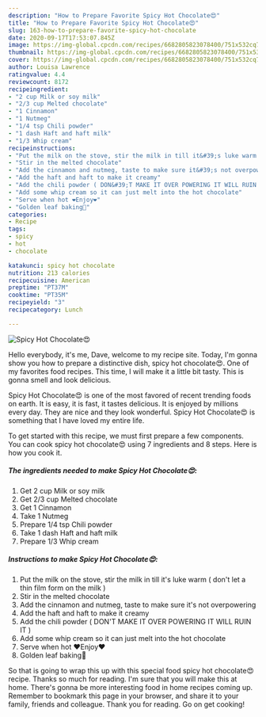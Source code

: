 ```yaml
---
description: "How to Prepare Favorite Spicy Hot Chocolate😍"
title: "How to Prepare Favorite Spicy Hot Chocolate😍"
slug: 163-how-to-prepare-favorite-spicy-hot-chocolate
date: 2020-09-17T17:53:07.845Z
image: https://img-global.cpcdn.com/recipes/6682805823078400/751x532cq70/spicy-hot-chocolate😍-recipe-main-photo.jpg
thumbnail: https://img-global.cpcdn.com/recipes/6682805823078400/751x532cq70/spicy-hot-chocolate😍-recipe-main-photo.jpg
cover: https://img-global.cpcdn.com/recipes/6682805823078400/751x532cq70/spicy-hot-chocolate😍-recipe-main-photo.jpg
author: Louisa Lawrence
ratingvalue: 4.4
reviewcount: 8172
recipeingredient:
- "2 cup Milk or soy milk"
- "2/3 cup Melted chocolate"
- "1 Cinnamon"
- "1 Nutmeg"
- "1/4 tsp Chili powder"
- "1 dash Haft and haft milk"
- "1/3 Whip cream"
recipeinstructions:
- "Put the milk on the stove, stir the milk in till it&#39;s luke warm ( don&#39;t let a thin film form on the milk )"
- "Stir in the melted chocolate"
- "Add the cinnamon and nutmeg, taste to make sure it&#39;s not overpowering"
- "Add the haft and haft to make it creamy"
- "Add the chili powder ( DON&#39;T MAKE IT OVER POWERING IT WILL RUIN IT )"
- "Add some whip cream so it can just melt into the hot chocolate"
- "Serve when hot ❤️Enjoy❤️"
- "Golden leaf baking🍂"
categories:
- Recipe
tags:
- spicy
- hot
- chocolate

katakunci: spicy hot chocolate 
nutrition: 213 calories
recipecuisine: American
preptime: "PT37M"
cooktime: "PT35M"
recipeyield: "3"
recipecategory: Lunch

---
```



![Spicy Hot Chocolate😍](https://img-global.cpcdn.com/recipes/6682805823078400/751x532cq70/spicy-hot-chocolate😍-recipe-main-photo.jpg)

Hello everybody, it's me, Dave, welcome to my recipe site. Today, I'm gonna show you how to prepare a distinctive dish, spicy hot chocolate😍. One of my favorites food recipes. This time, I will make it a little bit tasty. This is gonna smell and look delicious.



Spicy Hot Chocolate😍 is one of the most favored of recent trending foods on earth. It is easy, it is fast, it tastes delicious. It is enjoyed by millions every day. They are nice and they look wonderful. Spicy Hot Chocolate😍 is something that I have loved my entire life.


To get started with this recipe, we must first prepare a few components. You can cook spicy hot chocolate😍 using 7 ingredients and 8 steps. Here is how you cook it.

<!--inarticleads1-->

##### The ingredients needed to make Spicy Hot Chocolate😍:

1. Get 2 cup Milk or soy milk
1. Get 2/3 cup Melted chocolate
1. Get 1 Cinnamon
1. Take 1 Nutmeg
1. Prepare 1/4 tsp Chili powder
1. Take 1 dash Haft and haft milk
1. Prepare 1/3 Whip cream




<!--inarticleads2-->

##### Instructions to make Spicy Hot Chocolate😍:

1. Put the milk on the stove, stir the milk in till it&#39;s luke warm ( don&#39;t let a thin film form on the milk )
1. Stir in the melted chocolate
1. Add the cinnamon and nutmeg, taste to make sure it&#39;s not overpowering
1. Add the haft and haft to make it creamy
1. Add the chili powder ( DON&#39;T MAKE IT OVER POWERING IT WILL RUIN IT )
1. Add some whip cream so it can just melt into the hot chocolate
1. Serve when hot ❤️Enjoy❤️
1. Golden leaf baking🍂




So that is going to wrap this up with this special food spicy hot chocolate😍 recipe. Thanks so much for reading. I'm sure that you will make this at home. There's gonna be more interesting food in home recipes coming up. Remember to bookmark this page in your browser, and share it to your family, friends and colleague. Thank you for reading. Go on get cooking!
